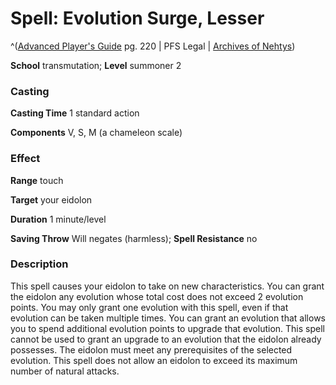 # Spell: Evolution Surge, Lesser

^([Advanced Player's Guide][ss-lesser-evolution-surge] pg. 220 | PFS Legal | [Archives of Nehtys][sn-lesser-evolution-surge])

**School** transmutation; **Level** summoner 2

### Casting

**Casting Time** 1 standard action

**Components** V, S, M (a chameleon scale)

### Effect

**Range** touch

**Target** your eidolon

**Duration** 1 minute/level

**Saving Throw** Will negates (harmless); **Spell Resistance** no

### Description

This spell causes your eidolon to take on new characteristics. You can grant the eidolon any evolution whose total cost does not exceed 2 evolution points. You may only grant one evolution with this spell, even if that evolution can be taken multiple times. You can grant an evolution that allows you to spend additional evolution points to upgrade that evolution. This spell cannot be used to grant an upgrade to an evolution that the eidolon already possesses. The eidolon must meet any prerequisites of the selected evolution. This spell does not allow an eidolon to exceed its maximum number of natural attacks.

[ss-lesser-evolution-surge]: http://paizo.com/pathfinderRPG/v57
[sn-lesser-evolution-surge]: http://www.archivesofnethys.com/SpellDisplay.aspx?ItemName=Evolution%20Surge%2C%20Lesser